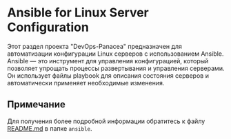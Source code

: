  # Ansible for Linux Server Configuration

Этот раздел проекта "DevOps-Panacea" предназначен для автоматизации конфигурации Linux серверов с использованием Ansible. Ansible — это инструмент для управления конфигурацией, который позволяет упрощать процессы развертывания и управления серверами. Он использует файлы playbook для описания состояния серверов и автоматически применяет необходимые изменения.

## Примечание
Для получения более подробной информации обратитесь к файлу [README.md](https://github.com/reader2k24/DevOps-Panacea/blob/main/ansible/README.md) в папке `ansible`.